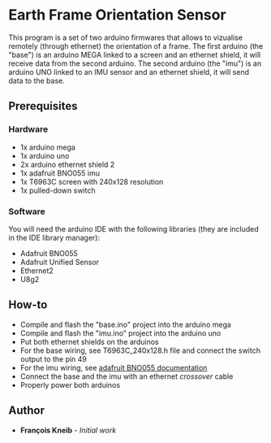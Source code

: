 # Earth Frame Orientation Sensor

This program is a set of two arduino firmwares that allows to vizualise remotely (through ethernet) the orientation of a frame.
The first arduino (the "base") is an arduino MEGA linked to a screen and an ethernet shield, it will receive data from the second arduino.
The second arduino (the "imu") is an arduino UNO linked to an IMU sensor and an ethernet shield, it will send data to the base.

## Prerequisites

### Hardware

* 1x arduino mega
* 1x arduino uno
* 2x arduino ethernet shield 2
* 1x adafruit BNO055 imu
* 1x T6963C screen with 240x128 resolution
* 1x pulled-down switch

### Software

You will need the arduino IDE with the following libraries (they are included in the IDE library manager):

* Adafruit BNO055
* Adafruit Unified Sensor
* Ethernet2
* U8g2

## How-to

* Compile and flash the "base.ino" project into the arduino mega
* Compile and flash the "imu.ino" project into the arduino uno
* Put both ethernet shields on the arduinos
* For the base wiring, see T6963C_240x128.h file and connect the switch output to the pin 49
* For the imu wiring, see [adafruit BNO055 documentation](https://learn.adafruit.com/adafruit-bno055-absolute-orientation-sensor/pinouts)
* Connect the base and the imu with an ethernet *crossover* cable
* Properly power both arduinos

## Author

* **François Kneib** - *Initial work*

